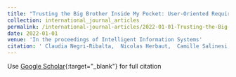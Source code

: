 ```yaml
---
title: "Trusting the Big Brother Inside My Pocket: User-Oriented Requirements for Contact Tracing"
collection: international_journal_articles
permalink: /international-journal-articles/2022-01-01-Trusting-the-Big-Brother-Inside-My-Pocket-User-Oriented-Requirements-for-Contact-Tracing
date: 2022-01-01
venue: 'In the proceedings of Intelligent Information Systems'
citation: ' Claudia Negri-Ribalta,  Nicolas Herbaut,  Camille Salinesi, &quot;Trusting the Big Brother Inside My Pocket: User-Oriented Requirements for Contact Tracing.&quot; In the proceedings of Intelligent Information Systems, 2022.'
---
```

Use [Google Scholar](https://scholar.google.com/scholar?q=Trusting+the+Big+Brother+Inside+My+Pocket:+User+Oriented+Requirements+for+Contact+Tracing){:target="_blank"} for full citation